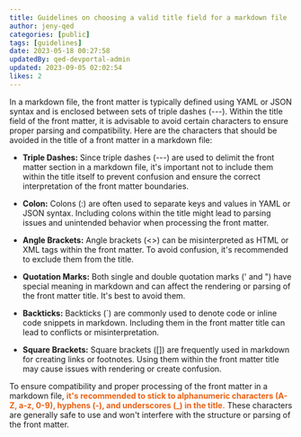 ```yaml
---
title: Guidelines on choosing a valid title field for a markdown file
author: jeny-qed
categories: [public]
tags: [guidelines]
date: 2023-05-18 00:27:58 
updatedBy: qed-devportal-admin
updated: 2023-09-05 02:02:54 
likes: 2
---
```


In a markdown file, the front matter is typically defined using YAML or JSON syntax and is enclosed between sets of triple dashes (---). Within the title field of the front matter, it is advisable to avoid certain characters to ensure proper parsing and compatibility. Here are the characters that should be avoided in the title of a front matter in a markdown file:

* **Triple Dashes:** Since triple dashes (---) are used to delimit the front matter section in a markdown file, it's important not to include them within the title itself to prevent confusion and ensure the correct interpretation of the front matter boundaries.

* **Colon:** Colons (:) are often used to separate keys and values in YAML or JSON syntax. Including colons within the title might lead to parsing issues and unintended behavior when processing the front matter.

* **Angle Brackets:** Angle brackets (<>) can be misinterpreted as HTML or XML tags within the front matter. To avoid confusion, it's recommended to exclude them from the title.

* **Quotation Marks:** Both single and double quotation marks (' and ") have special meaning in markdown and can affect the rendering or parsing of the front matter title. It's best to avoid them.

* **Backticks:** Backticks (&grave;) are commonly used to denote code or inline code snippets in markdown. Including them in the front matter title can lead to conflicts or misinterpretation.

* **Square Brackets:** Square brackets ([]) are frequently used in markdown for creating links or footnotes. Using them within the front matter title may cause issues with rendering or create confusion.

To ensure compatibility and proper processing of the front matter in a markdown file, <span style="color: #e96113">**it's recommended to stick to alphanumeric characters (A-Z, a-z, 0-9), hyphens (-), and underscores (_) in the title.**</span> These characters are generally safe to use and won't interfere with the structure or parsing of the front matter.